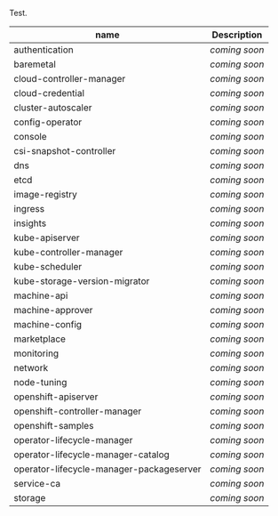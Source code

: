 Test.

| name | Description |
| ---- | ----------- |
| authentication | *coming soon* |
| baremetal | *coming soon* |
| cloud-controller-manager | *coming soon* |
| cloud-credential | *coming soon* |
| cluster-autoscaler | *coming soon* |
| config-operator | *coming soon* |
| console | *coming soon* |
| csi-snapshot-controller | *coming soon* |
| dns | *coming soon* |
| etcd | *coming soon* |
| image-registry | *coming soon* |
| ingress | *coming soon* |
| insights | *coming soon* |
| kube-apiserver | *coming soon* |
| kube-controller-manager | *coming soon* |
| kube-scheduler | *coming soon* |
| kube-storage-version-migrator | *coming soon* |
| machine-api | *coming soon* |
| machine-approver | *coming soon* |
| machine-config | *coming soon* |
| marketplace | *coming soon* |
| monitoring | *coming soon* |
| network | *coming soon* |
| node-tuning | *coming soon* |
| openshift-apiserver | *coming soon* |
| openshift-controller-manager | *coming soon* |
| openshift-samples | *coming soon* |
| operator-lifecycle-manager | *coming soon* |
| operator-lifecycle-manager-catalog | *coming soon* |
| operator-lifecycle-manager-packageserver | *coming soon* |
| service-ca | *coming soon* |
| storage | *coming soon* |
